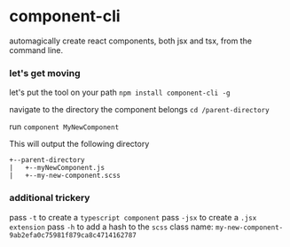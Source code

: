# component-cli

automagically create react components, both jsx and tsx, from the command line. 

### let's get moving
let's put the tool on your path
`npm install component-cli -g`

navigate to the directory the component belongs
`cd /parent-directory`

run 
`component MyNewComponent`

This will output the following directory
```
+--parent-directory
|   +--myNewComponent.js
|   +--my-new-component.scss
```

### additional trickery
pass `-t` to create a `typescript component`
pass `-jsx` to create a `.jsx extension`
pass `-h` to add a hash to the `scss` class name:
`my-new-component-9ab2efa0c75981f879ca8c4714162787`
